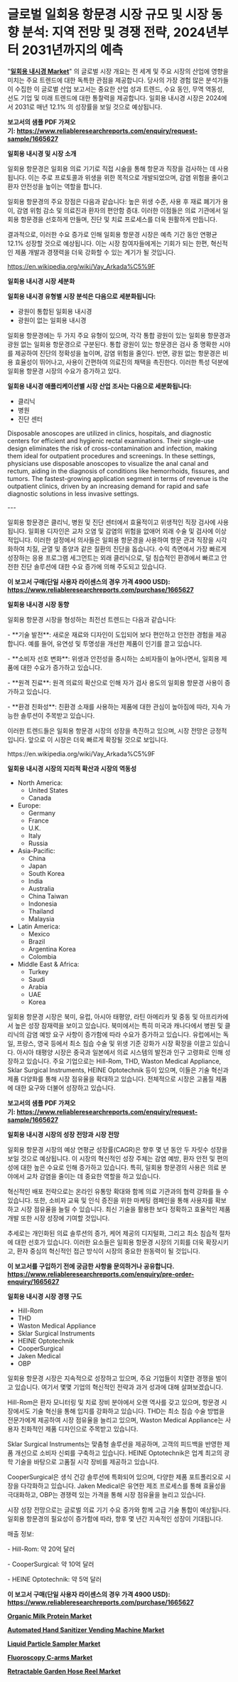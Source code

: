 <p><h1>글로벌 일회용 항문경 시장 규모 및 시장 동향 분석: 지역 전망 및 경쟁 전략, 2024년부터 2031년까지의 예측</h1></p><p>"<strong><a href="https://www.reliableresearchreports.com/disposable-anoscope-r1665627?utm_campaign=105&utm_medium=7&utm_source=Github&utm_content=ia&utm_term=25092024&utm_id=disposable-anoscope">일회용 내시경 Market</a></strong>" 의 글로벌 시장 개요는 전 세계 및 주요 시장의 산업에 영향을 미치는 주요 트렌드에 대한 독특한 관점을 제공합니다. 당사의 가장 경험 많은 분석가들이 수집한 이 글로벌 산업 보고서는 중요한 산업 성과 트렌드, 수요 동인, 무역 역동성, 선도 기업 및 미래 트렌드에 대한 통찰력을 제공합니다. 일회용 내시경 시장은 2024에서 2031로 매년 12.1% 의 성장률을 보일 것으로 예상됩니다.</p>
<p><strong>보고서의 샘플 PDF 가져오기:&nbsp;<a href="https://www.reliableresearchreports.com/enquiry/request-sample/1665627?utm_campaign=105&utm_medium=7&utm_source=Github&utm_content=ia&utm_term=25092024&utm_id=disposable-anoscope">https://www.reliableresearchreports.com/enquiry/request-sample/1665627</a></strong></p>
<p><strong>일회용 내시경 및 시장 소개</strong></p>
<p><p>일회용 항문경은 일회용 의료 기기로 직접 시술을 통해 항문과 직장을 검사하는 데 사용됩니다. 이는 주로 프로토콜과 위생을 위한 목적으로 개발되었으며, 감염 위험을 줄이고 환자 안전성을 높이는 역할을 합니다. </p><p>일회용 항문경의 주요 장점은 다음과 같습니다: 높은 위생 수준, 사용 후 재료 폐기가 용이, 감염 위험 감소 및 의료진과 환자의 편안함 증대. 이러한 이점들은 의료 기관에서 일회용 항문경을 선호하게 만들며, 진단 및 치료 프로세스를 더욱 원활하게 만듭니다. </p><p>결과적으로, 이러한 수요 증가로 인해 일회용 항문경 시장은 예측 기간 동안 연평균 12.1% 성장할 것으로 예상됩니다. 이는 시장 참여자들에게는 기회가 되는 한편, 혁신적인 제품 개발과 경쟁력을 더욱 강화할 수 있는 계기가 될 것입니다.</p></p>
<p><a href="https://en.wikipedia.org/wiki/Vay_Arkada%C5%9F?utm_campaign=105&utm_medium=7&utm_source=Github&utm_content=ia&utm_term=25092024&utm_id=disposable-anoscope">https://en.wikipedia.org/wiki/Vay_Arkada%C5%9F</a></p>
<p><strong>일회용 내시경 시장 세분화</strong></p>
<p><strong>일회용 내시경 유형별 시장 분석은 다음으로 세분화됩니다:</strong></p>
<p><ul><li>광원이 통합된 일회용 내시경</li><li>광원이 없는 일회용 내시경</li></ul></p>
<p><p>일회용 항문경에는 두 가지 주요 유형이 있으며, 각각 통합 광원이 있는 일회용 항문경과 광원 없는 일회용 항문경으로 구분된다. 통합 광원이 있는 항문경은 검사 중 명확한 시야를 제공하여 진단의 정확성을 높이며, 감염 위험을 줄인다. 반면, 광원 없는 항문경은 비용 효율성이 뛰어나고, 사용이 간편하여 의료진의 채택을 촉진한다. 이러한 특성 덕분에 일회용 항문경 시장의 수요가 증가하고 있다.</p></p>
<p><strong>일회용 내시경 애플리케이션별 시장 산업 조사는 다음으로 세분화됩니다:</strong></p>
<p><ul><li>클리닉</li><li>병원</li><li>진단 센터</li></ul></p>
<p><p>Disposable anoscopes are utilized in clinics, hospitals, and diagnostic centers for efficient and hygienic rectal examinations. Their single-use design eliminates the risk of cross-contamination and infection, making them ideal for outpatient procedures and screenings. In these settings, physicians use disposable anoscopes to visualize the anal canal and rectum, aiding in the diagnosis of conditions like hemorrhoids, fissures, and tumors. The fastest-growing application segment in terms of revenue is the outpatient clinics, driven by an increasing demand for rapid and safe diagnostic solutions in less invasive settings.</p><p>---</p><p>일회용 항문경은 클리닉, 병원 및 진단 센터에서 효율적이고 위생적인 직장 검사에 사용됩니다. 일회용 디자인은 교차 오염 및 감염의 위험을 없애어 외래 수술 및 검사에 이상적입니다. 이러한 설정에서 의사들은 일회용 항문경을 사용하여 항문 관과 직장을 시각화하여 치질, 균열 및 종양과 같은 질환의 진단을 돕습니다. 수익 측면에서 가장 빠르게 성장하는 응용 프로그램 세그먼트는 외래 클리닉으로, 덜 침습적인 환경에서 빠르고 안전한 진단 솔루션에 대한 수요 증가에 의해 주도되고 있습니다.</p></p>
<p><strong>이 보고서 구매(단일 사용자 라이센스의 경우 가격 4900 USD): <a href="https://www.reliableresearchreports.com/purchase/1665627?utm_campaign=105&utm_medium=7&utm_source=Github&utm_content=ia&utm_term=25092024&utm_id=disposable-anoscope">https://www.reliableresearchreports.com/purchase/1665627</a></strong></p>
<p><strong>일회용 내시경 시장 동향</strong></p>
<p><p>일회용 항문경 시장을 형성하는 최전선 트렌드는 다음과 같습니다:</p><p>- **기술 발전**: 새로운 재료와 디자인이 도입되어 보다 편안하고 안전한 경험을 제공합니다. 예를 들어, 유연성 및 투명성을 개선한 제품이 인기를 끌고 있습니다.</p><p>- **소비자 선호 변화**: 위생과 안전성을 중시하는 소비자들이 늘어나면서, 일회용 제품에 대한 수요가 증가하고 있습니다.</p><p>- **원격 진료**: 원격 의료의 확산으로 인해 자가 검사 용도의 일회용 항문경 사용이 증가하고 있습니다.</p><p>- **환경 친화성**: 친환경 소재를 사용하는 제품에 대한 관심이 높아짐에 따라, 지속 가능한 솔루션이 주목받고 있습니다.</p><p>이러한 트렌드들은 일회용 항문경 시장의 성장을 촉진하고 있으며, 시장 전망은 긍정적입니다. 앞으로 이 시장은 더욱 빠르게 확장될 것으로 보입니다.</p></p>
<p>https://en.wikipedia.org/wiki/Vay_Arkada%C5%9F</p>
<p><strong>일회용 내시경 시장의 지리적 확산과 시장의 역동성</strong></p>
<p><ul>
    <li>
        North America:
        <ul>
            <li>United States</li>
            <li>Canada</li>
        </ul>
    </li>
    <li>
        Europe:
        <ul>
            <li>Germany</li>
            <li>France</li>
            <li>U.K.</li>
            <li>Italy</li>
            <li>Russia</li>
        </ul>
    </li>
    <li>
        Asia-Pacific:
        <ul>
            <li>China</li>
            <li>Japan</li>
            <li>South Korea</li>
            <li>India</li>
            <li>Australia</li>
            <li>China Taiwan</li>
            <li>Indonesia</li>
            <li>Thailand</li>
            <li>Malaysia</li>
        </ul>
    </li>
    <li>
        Latin America:
        <ul>
            <li>Mexico</li>
            <li>Brazil</li>
            <li>Argentina Korea</li>
            <li>Colombia</li>
        </ul>
    </li>
    <li>
        Middle East & Africa:
        <ul>
            <li>Turkey</li>
            <li>Saudi</li>
            <li>Arabia</li>
            <li>UAE</li>
            <li>Korea</li>
        </ul>
    </li>
    </ul></p>
<p><p>일회용 항문경 시장은 북미, 유럽, 아시아 태평양, 라틴 아메리카 및 중동 및 아프리카에서 높은 성장 잠재력을 보이고 있습니다. 북미에서는 특히 미국과 캐나다에서 병원 및 클리닉의 감염 예방 요구 사항이 증가함에 따라 수요가 증가하고 있습니다. 유럽에서는 독일, 프랑스, 영국 등에서 최소 침습 수술 및 위생 기준 강화가 시장 확장을 이끌고 있습니다. 아시아 태평양 시장은 중국과 일본에서 의료 시스템의 발전과 인구 고령화로 인해 성장하고 있습니다. 주요 기업으로는 Hill-Rom, THD, Waston Medical Appliance, Sklar Surgical Instruments, HEINE Optotechnik 등이 있으며, 이들은 기술 혁신과 제품 다양화를 통해 시장 점유율을 확대하고 있습니다. 전체적으로 시장은 고품질 제품에 대한 요구와 더불어 성장하고 있습니다.</p></p>
<p><strong>보고서의 샘플 PDF 가져오기:&nbsp;<a href="https://www.reliableresearchreports.com/enquiry/request-sample/1665627?utm_campaign=105&utm_medium=7&utm_source=Github&utm_content=ia&utm_term=25092024&utm_id=disposable-anoscope">https://www.reliableresearchreports.com/enquiry/request-sample/1665627</a></strong></p>
<p><strong>일회용 내시경 시장의 성장 전망과 시장 전망</strong></p>
<p><p>일회용 항문경 시장의 예상 연평균 성장률(CAGR)은 향후 몇 년 동안 두 자릿수 성장을 보일 것으로 예상됩니다. 이 시장의 혁신적인 성장 주체는 감염 예방, 환자 안전 및 편의성에 대한 높은 수요로 인해 증가하고 있습니다. 특히, 일회용 항문경의 사용은 의료 분야에서 교차 감염을 줄이는 데 중요한 역할을 하고 있습니다.</p><p>혁신적인 배포 전략으로는 온라인 유통망 확대와 함께 의료 기관과의 협력 강화를 들 수 있습니다. 또한, 소비자 교육 및 인식 증진을 위한 마케팅 캠페인을 통해 사용자를 확보하고 시장 점유율을 늘릴 수 있습니다. 최신 기술을 활용한 보다 정확하고 효율적인 제품 개발 또한 시장 성장에 기여할 것입니다.</p><p>추세로는 개인화된 의료 솔루션의 증가, 케어 제공의 디지털화, 그리고 최소 침습적 절차에 대한 선호가 있습니다. 이러한 요소들은 일회용 항문경 시장의 기회를 더욱 확장시키고, 환자 중심의 혁신적인 접근 방식이 시장의 중요한 원동력이 될 것입니다.</p></p>
<p><strong>이 보고서를 구입하기 전에 궁금한 사항을 문의하거나 공유합니다. <a href="https://www.reliableresearchreports.com/enquiry/pre-order-enquiry/1665627?utm_campaign=105&utm_medium=7&utm_source=Github&utm_content=ia&utm_term=25092024&utm_id=disposable-anoscope">https://www.reliableresearchreports.com/enquiry/pre-order-enquiry/1665627</a></strong></p>
<p><strong>일회용 내시경 시장 경쟁 구도</strong></p>
<p><ul><li>Hill-Rom</li><li>THD</li><li>Waston Medical Appliance</li><li>Sklar Surgical Instruments</li><li>HEINE Optotechnik</li><li>CooperSurgical</li><li>Jaken Medical</li><li>OBP</li></ul></p>
<p><p>일회용 항문경 시장은 지속적으로 성장하고 있으며, 주요 기업들이 치열한 경쟁을 벌이고 있습니다. 여기서 몇몇 기업의 혁신적인 전략과 과거 성과에 대해 살펴보겠습니다.</p><p>Hill-Rom은 환자 모니터링 및 치료 장비 분야에서 오랜 역사를 갖고 있으며, 항문경 시장에서도 기술 혁신을 통해 입지를 강화하고 있습니다. THD는 최소 침습 수술 방법을 전문가에게 제공하여 시장 점유율을 늘리고 있으며, Waston Medical Appliance는 사용자 친화적인 제품 디자인으로 주목받고 있습니다.</p><p>Sklar Surgical Instruments는 맞춤형 솔루션을 제공하며, 고객의 피드백을 반영한 제품 개선으로 소비자 신뢰를 구축하고 있습니다. HEINE Optotechnik은 업계 최고의 광학 기술을 바탕으로 고품질 시각 장비를 제공하고 있습니다.</p><p>CooperSurgical은 생식 건강 솔루션에 특화되어 있으며, 다양한 제품 포트폴리오로 시장을 다각화하고 있습니다. Jaken Medical은 유연한 제조 프로세스를 통해 효율성을 극대화하고, OBP는 경쟁력 있는 가격을 통해 시장 점유율을 늘리고 있습니다.</p><p>시장 성장 전망으로는 글로벌 의료 기기 수요 증가와 함께 고급 기술 통합이 예상됩니다. 일회용 항문경의 필요성이 증가함에 따라, 향후 몇 년간 지속적인 성장이 기대됩니다.</p><p>매출 정보:</p><p>- Hill-Rom: 약 20억 달러 </p><p>- CooperSurgical: 약 10억 달러 </p><p>- HEINE Optotechnik: 약 5억 달러</p></p>
<p><strong>이 보고서 구매(단일 사용자 라이센스의 경우 가격 4900 USD): <a href="https://www.reliableresearchreports.com/purchase/1665627?utm_campaign=105&utm_medium=7&utm_source=Github&utm_content=ia&utm_term=25092024&utm_id=disposable-anoscope">https://www.reliableresearchreports.com/purchase/1665627</a></strong></p>
<p><strong><p><a href="https://www.linkedin.com/pulse/how-regions-adapting-organic-milk-protein-market-global-trends-rptje?trackingId=dSlMJPy8QXyNAvaCLAK3Bg%3D%3D&utm_campaign=105&utm_medium=7&utm_source=Github&utm_content=ia&utm_term=25092024&utm_id=disposable-anoscope">Organic Milk Protein Market</a></p><p><a href="https://medium.com/@mariawashington76/automated-hand-sanitizer-vending-machine-market-a-global-and-regional-analysis-focus-on-region-e1cae4c3291b?postPublishedType=repub&utm_campaign=105&utm_medium=7&utm_source=Github&utm_content=ia&utm_term=25092024&utm_id=disposable-anoscope">Automated Hand Sanitizer Vending Machine Market</a></p><p><a href="https://github.com/joannesouthgate/Market-Research-Report-List-5/blob/main/liquid-particle-sampler-market.md?utm_campaign=105&utm_medium=7&utm_source=Github&utm_content=ia&utm_term=25092024&utm_id=disposable-anoscope">Liquid Particle Sampler Market</a></p><p><a href="https://medium.com/@mariawashington76/fluoroscopy-c-arms-market-share-size-trends-industry-analysis-report-by-type-by-end-use-b6075ad8b647?postPublishedType=repub&utm_campaign=105&utm_medium=7&utm_source=Github&utm_content=ia&utm_term=25092024&utm_id=disposable-anoscope">Fluoroscopy C-arms Market</a></p><p><a href="https://issuu.com/reportprime-2/docs/retractable-garden-hose-reel-market_1048cd73978bc0?utm_campaign=105&utm_medium=7&utm_source=Github&utm_content=ia&utm_term=25092024&utm_id=disposable-anoscope">Retractable Garden Hose Reel Market</a></p></strong></p>
<p></p>